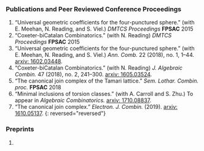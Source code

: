<!-- 
Convert your LaTeX publications list from LaTeX to Markdown syntax: https://pandoc.org/try/?text=&from=latex&to=gfm
Paste the generated Markdown below, and edit as needed.
Or, just add your publications using Markdown syntax below.
-->

### Publications and Peer Reviewed Conference Proceedings

1. “Universal geometric coefficients for the four-punctured sphere.” (with E. Meehan, N. Reading, and S. Viel.) *DMTCS Proceedings* **FPSAC** 2015
2. “Coxeter-biCatalan Combinatorics.” (with N. Reading) *DMTCS Proceedings* **FPSAC** 2015 
3. “Universal geometric coefficients for the four-punctured sphere.” (with E. Meehan, N. Reading, and S. Viel.) *Ann. Comb.* 22 (2018), no. 1, 1–44. [arxiv: 1602.03448][].
4. “Coxeter-biCatalan Combinatorics.” (with N. Reading) *J. Algebraic Combin.* 47 (2018), no. 2, 241–300. [arxiv: 1605.03524][].
5. “The canonical join complex of the Tamari lattice.” *Sem. Lothar. Combin. proc.* **FPSAC** 2018
6. “Minimal inclusions of torsion classes.” (with A. Carroll and S. Zhu.) To appear in *Algebraic Combinatorics.* [arxiv: 1710.08837][].
7. “The canonical join complex.” *Electron. J. Combin.* (2019). [arxiv: 1610.05137][].
{: reversed="reversed"}

  [arxiv: 1610.05137]: https://arxiv.org/abs/1610.05137
  [arxiv: 1710.08837]: https://arxiv.org/abs/1710.08837
  [arxiv: 1605.03524]: https://arxiv.org/abs/1605.03524
  [arxiv: 1602.03448]: https://arxiv.org/abs/1602.03448
  
### Preprints

1. 




